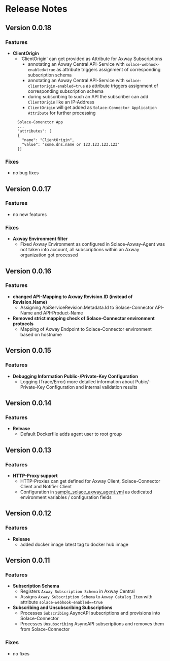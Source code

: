 # Release Notes

## Version 0.0.18

### Features

* **ClientOrigin**
  * 'ClientOrigin' can get provided as Attribute for Axway Subscriptions
    * annotating an Axway Central API-Service with `solace-webhook-enabled=true` as attribute triggers assignment of corresponding subscription schema 
    * annotating an Axway Central API-Service with `solace-clientorigin-enabled=true` as attribute triggers assignment of corresponding subscription schema
    * during subscribing to such an API the subscriber can add `ClientOrigin` like an IP-Address
    * `ClientOrigin` will get added as `Solace-Connector Application Attribute` for further processing
   ```
     Solace-Conenctor App 
     ...
     "attributes": [
     {
       "name": "ClientOrigin",
       "value": "some.dns.name or 123.123.123.123"
     }]
  ```
### Fixes
* no bug fixes

## Version 0.0.17

### Features
* no new features

### Fixes
* **Axway Environment filter**
  * Fixed Axway Environment as configured in Solace-Axway-Agent was not taken into account, all subscriptions within an Axway organization got processed


## Version 0.0.16

### Features
* **changed API-Mapping to Axway Revision.ID (instead of Revision.Name)**
  - Assigning ApiServiceRevision.Metadata.Id to Solace-Connector API-Name and API-Product-Name
* **Removed strict mapping check of Solace-Connector environment protocols**
  - Mapping of Axway Endpoint to Solace-Connector environment based on hostname 

## Version 0.0.15

### Features
* **Debugging Information Public-/Private-Key Configuration**
  - Logging (Trace/Error) more detailed information about Pubic/-Private-Key Configuration and internal validation results

## Version 0.0.14

### Features
* **Release**
  - Default Dockerfile adds agent user to root group


## Version 0.0.13

### Features
* **HTTP-Proxy support**
  - HTTP-Proxies can get defined for Axway Client, Solace-Connector Client and Notifier Client
  - Configuration in [sample_solace_axway_agent.yml](sample/sample_solace_axway_agent.yml) as dedicated environment variables / configuration fields


## Version 0.0.12

### Features
* **Release**
    - added docker image latest tag to docker hub image

## Version 0.0.11

### Features
* **Subscription Schema**
    - Registers `Axway Subscription Schema` in Axway Central
    - Assigns `Axway Subscription Schema` to `Axway Catalog Item` with attribute `solace-webhook-enabled==true`
* **Subscribing and Unsubscribing Subscriptions**
    - Processes `Subscribing` AsyncAPI subscriptions and provisions into Solace-Connector
    - Processes `Unsubscribing` AsyncAPI subscriptions and removes them from Solace-Connector
  
### Fixes
* no fixes
